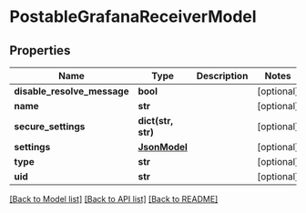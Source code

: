 # PostableGrafanaReceiverModel

## Properties
Name | Type | Description | Notes
------------ | ------------- | ------------- | -------------
**disable_resolve_message** | **bool** |  | [optional] 
**name** | **str** |  | [optional] 
**secure_settings** | **dict(str, str)** |  | [optional] 
**settings** | [**JsonModel**](JsonModel.md) |  | [optional] 
**type** | **str** |  | [optional] 
**uid** | **str** |  | [optional] 

[[Back to Model list]](../README.md#documentation-for-models) [[Back to API list]](../README.md#documentation-for-api-endpoints) [[Back to README]](../README.md)



